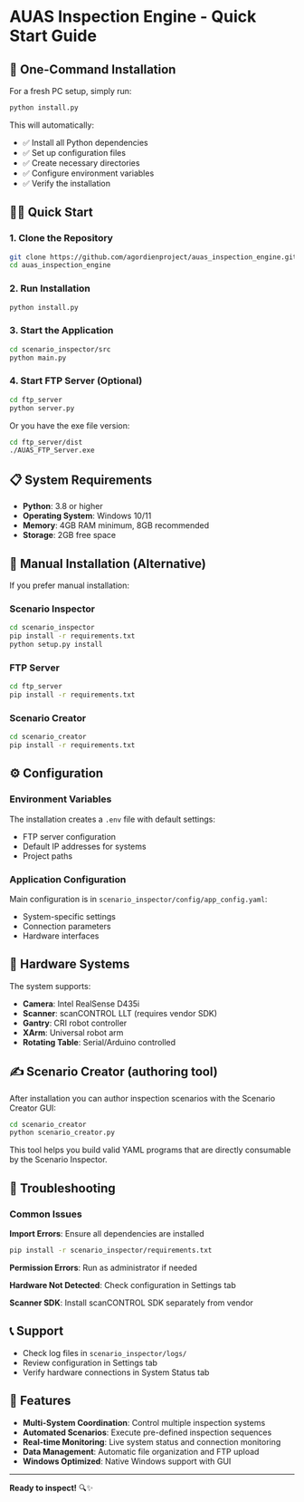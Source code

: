 # AUAS Inspection Engine - Quick Start Guide

## 🚀 One-Command Installation

For a fresh PC setup, simply run:

```bash
python install.py
```

This will automatically:
- ✅ Install all Python dependencies
- ✅ Set up configuration files
- ✅ Create necessary directories
- ✅ Configure environment variables
- ✅ Verify the installation

## 🏃‍♂️ Quick Start

### 1. Clone the Repository
```bash
git clone https://github.com/agordienproject/auas_inspection_engine.git
cd auas_inspection_engine
```

### 2. Run Installation
```bash
python install.py
```

### 3. Start the Application
```bash
cd scenario_inspector/src
python main.py
```

### 4. Start FTP Server (Optional)
```bash
cd ftp_server
python server.py
```

Or you have the exe file version: 
```bash
cd ftp_server/dist
./AUAS_FTP_Server.exe
```

## 📋 System Requirements

- **Python**: 3.8 or higher
- **Operating System**: Windows 10/11
- **Memory**: 4GB RAM minimum, 8GB recommended
- **Storage**: 2GB free space

## 🔧 Manual Installation (Alternative)

If you prefer manual installation:

### Scenario Inspector
```bash
cd scenario_inspector
pip install -r requirements.txt
python setup.py install
```

### FTP Server
```bash
cd ftp_server
pip install -r requirements.txt
```

### Scenario Creator
```bash
cd scenario_creator
pip install -r requirements.txt
```

## ⚙️ Configuration

### Environment Variables
The installation creates a `.env` file with default settings:
- FTP server configuration
- Default IP addresses for systems
- Project paths

### Application Configuration
Main configuration is in `scenario_inspector/config/app_config.yaml`:
- System-specific settings
- Connection parameters
- Hardware interfaces

## 🔌 Hardware Systems

The system supports:
- **Camera**: Intel RealSense D435i
- **Scanner**: scanCONTROL LLT (requires vendor SDK)
- **Gantry**: CRI robot controller
- **XArm**: Universal robot arm
- **Rotating Table**: Serial/Arduino controlled

## ✍️ Scenario Creator (authoring tool)

After installation you can author inspection scenarios with the Scenario Creator GUI:

```bash
cd scenario_creator
python scenario_creator.py
```

This tool helps you build valid YAML programs that are directly consumable by the Scenario Inspector.

## 🐛 Troubleshooting

### Common Issues

**Import Errors**: Ensure all dependencies are installed
```bash
pip install -r scenario_inspector/requirements.txt
```

**Permission Errors**: Run as administrator if needed

**Hardware Not Detected**: Check configuration in Settings tab

**Scanner SDK**: Install scanCONTROL SDK separately from vendor

## 📞 Support

- Check log files in `scenario_inspector/logs/`
- Review configuration in Settings tab
- Verify hardware connections in System Status tab

## 🎯 Features

- **Multi-System Coordination**: Control multiple inspection systems
- **Automated Scenarios**: Execute pre-defined inspection sequences
- **Real-time Monitoring**: Live system status and connection monitoring
- **Data Management**: Automatic file organization and FTP upload
- **Windows Optimized**: Native Windows support with GUI

---

**Ready to inspect!** 🔍✨

